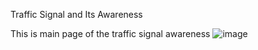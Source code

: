Traffic Signal and Its Awareness

This is main page of the traffic signal awareness
![image](https://github.com/user-attachments/assets/6e629a45-35be-4ca9-a20e-b33f20cab320)
